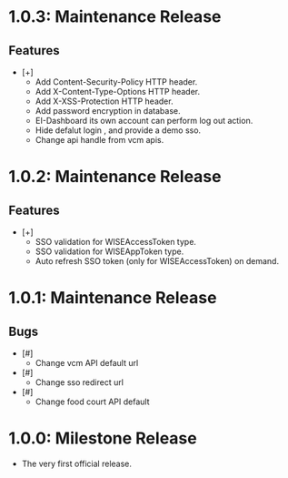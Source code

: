 # 1.0.3: Maintenance Release
## Features
 * [+]
   * Add Content-Security-Policy HTTP header.
   * Add X-Content-Type-Options HTTP header.
   * Add X-XSS-Protection HTTP header.
   * Add password encryption in database.
   * EI-Dashboard its own account can perform log out action.
   * Hide defalut login , and provide a demo sso.
   * Change api handle from vcm apis.

# 1.0.2: Maintenance Release
## Features
 * [+]
    * SSO validation for WISEAccessToken type.
    * SSO validation for WISEAppToken type.
    * Auto refresh SSO token (only for WISEAccessToken) on demand.

# 1.0.1: Maintenance Release
## Bugs
 * [#]
    * Change vcm API default url
 * [#]
    * Change sso redirect url
 * [#]
    * Change food court API default

# 1.0.0: Milestone Release
 * The very first official release.
